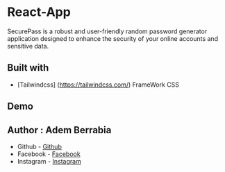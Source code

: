 # React-App

SecurePass is a robust and user-friendly random password generator application designed to enhance the security of your online accounts and sensitive data.

## Built with

- [Tailwindcss] (https://tailwindcss.com/) FrameWork CSS

## Demo


## Author : Adem Berrabia

- Github - [Github](https://github.com/ITSADEM)
- Facebook - [Facebook](https://www.facebook.com/profile.php?id=100022888083591)
- Instagram - [Instagram](https://www.instagram.com/adem_rb3/?hl=fr)
